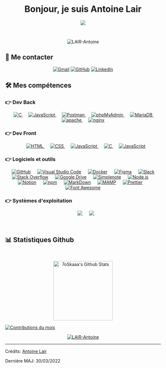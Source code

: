 <h1 align="center">Bonjour, je suis Antoine Lair</h1>
<p align="center">
  <a href="https://github.com/DenverCoder1/readme-typing-svg"><img src="https://readme-typing-svg.herokuapp.com?color=F7A826&width=425&lines=%C3%89tudiant+MMI+%C3%A0+l'IUT+de+Troyes;D%C3%A9veloppeur+Full-Stack+React+%2F+PHP"></a>
</p>

<br>

<p align="center">
	<img src="https://komarev.com/ghpvc/?username=LAIR-Antoine&label=Nombre%20de%20vues&color=0e75b6&style=plastic" alt="LAIR-Antoine" />
	
</p>

## :speech_balloon: Me contacter

<p align="center">
	<a href="mailto:antoine.lair89@gmail.com"><img img src="https://img.shields.io/badge/Gmail-%23EA4335.svg?style=plastic&logo=gmail&logoColor=white" alt="Gmail"/></a>
	<a href="https://github.com/LAIR-Antoine"><img src="https://img.shields.io/badge/GitHub-%23181717.svg?style=plastic&logo=github&logoColor=white" alt="GitHub"/></a>
	<a href="https://www.linkedin.com/in/lairantoine-dev/"><img src="https://img.shields.io/badge/LinkedIn-%230A66C2.svg?style=plastic&logo=linkedin&logoColor=white" alt="LinkedIn"/></a>
	
</p>

## 🛠️ Mes compétences

### 👉 Dev Back

<p align="center"> 
  &emsp; 
  <a href="https://www.cprogramming.com/" target="_blank"> 
    <img alt="C" src="https://img.shields.io/badge/PHP%20-%23828BB7.svg?style=plastic&logo=php&logoColor=white">
  </a> 
  &emsp;
  <a href="https://developer.mozilla.org/en-US/docs/Web/JavaScript" target="_blank"> 
     <img alt="JavaScript" src="https://img.shields.io/badge/JavaScript%20-%23EAD41C.svg?style=plastic&logo=javascript&logoColor=black">
   </a>
     &emsp;
  <a href="#" target="_blank"> 
     <img alt="Postman" src="https://img.shields.io/badge/Postman%20-%23FF6C37.svg?style=plastic&logo=postman&logoColor=white">
   </a>
   &emsp;
  <a href="#" target="_blank"> 
     <img alt="phpMyAdmin" src="https://img.shields.io/badge/phpMyAdmin%20-%236C78AF.svg?style=plastic&logo=phpmyadmin&logoColor=white">
   </a>
   &emsp;
  <a href="#" target="_blank"> 
     <img alt="MariaDB" src="https://img.shields.io/badge/MariaDB%20-%23003545.svg?style=plastic&logo=mariadb&logoColor=white">
   </a>
   &emsp;
  <a href="#" target="_blank"> 
     <img alt="apache" src="https://img.shields.io/badge/Apache%20-%23D22128.svg?style=plastic&logo=apache&logoColor=white">
   </a>
   &emsp;
  <a href="#" target="_blank"> 
     <img alt="nginx" src="https://img.shields.io/badge/Nginx%20-%23009639.svg?style=plastic&logo=nginx&logoColor=white">
   </a>
</p>

### 👉 Dev Front

<p align="center"> 
  &emsp; 
  <a href="https://www.w3.org/html/" target="_blank"> 
   <img alt="HTML" src="https://img.shields.io/badge/HTML5%20-%23E34F26.svg?style=plastic&logo=html5&logoColor=white">
  </a>   
  &emsp;
  <a href="https://www.w3schools.com/css/" target="_blank">
    <img alt="CSS" src="https://img.shields.io/badge/CSS%20-%231572B6.svg?style=plastic&logo=css3&logoColor=white">
  </a> 
      &emsp;
  <a href="https://developer.mozilla.org/en-US/docs/Web/JavaScript" target="_blank"> 
     <img alt="JavaScript" src="https://img.shields.io/badge/React-%2361DAFB.svg?style=plastic&logo=react&logoColor=white">
   </a>
    &emsp; 
  <a href="https://www.cprogramming.com/" target="_blank"> 
    <img alt="C" src="https://img.shields.io/badge/PHP%20-%23828BB7.svg?style=plastic&logo=php&logoColor=white">
  </a> 
    &emsp;
  <a href="https://developer.mozilla.org/en-US/docs/Web/JavaScript" target="_blank"> 
     <img alt="JavaScript" src="https://img.shields.io/badge/JavaScript%20-%23F7DF1E.svg?style=plastic&logo=javascript&logoColor=black">
   </a>
</p>

### 👉 Logiciels et outils

<p align="center">
  &emsp;
    <a href="#"><img alt="GitHub" src="https://img.shields.io/badge/github-%23181717.svg?style=plastic&logo=github&logoColor=white"></a>
  &emsp;
    <a href="#"><img alt="Visual Studio Code" src="https://img.shields.io/badge/VS%20Code-0078d7.svg?style=plastic&logo=visual-studio-code&logoColor=white"></a>
    &emsp;
    <a href="#"><img alt="Docker" src="https://img.shields.io/badge/Docker-0095D1.svg?style=plastic&logo=docker&logoColor=white"></a>
  &emsp;
    <a href="#"><img alt="Figma" src="https://img.shields.io/badge/-Figma-F24E1E?style=plastic&logo=figma&logoColor=white"></a>
    &emsp;
    <a href="#"><img alt="Slack" src="https://img.shields.io/badge/-Slack-4A154B?style=plastic&logo=slack&logoColor=white"></a>
    &emsp;
    <a href="#"><img alt="Stack Overflow" src="https://img.shields.io/badge/-Stack%20Overflow-FE7A16?style=plastic&logo=stack-overflow&logoColor=white"></a>
    &emsp;
    <a href="#"><img alt="Google Drive" src="https://img.shields.io/badge/Google%20Drive-02749C?style=plastic&logo=googledrive&logoColor=white"></a>
    &emsp;
    <a href="#"><img alt="Simplenote" src="https://img.shields.io/badge/Simplenote-3361CC?style=plastic&logo=simplenote&logoColor=white"></a>
    &emsp;
    <a href="#"><img alt="Node.js" src="https://img.shields.io/badge/Node.js-339933?style=plastic&logo=node.js&logoColor=white"></a>
    &emsp;
    <a href="#"><img alt="Notion" src="https://img.shields.io/badge/Notion-000000?style=plastic&logo=notion&logoColor=white"></a>
    &emsp;
    <a href="#"><img alt="npm" src="https://img.shields.io/badge/npm-CB3837?style=plastic&logo=npm&logoColor=white"></a>
    &emsp;
    <a href="#"><img alt="MarkDown" src="https://img.shields.io/badge/Markdown-000000?style=plastic&logo=markdown&logoColor=white"></a>
    &emsp;
    <a href="#"><img alt="MAMP" src="https://img.shields.io/badge/MAMP-02749C?style=plastic&logo=mamp&logoColor=white"></a>
    &emsp;
    <a href="#"><img alt="Prettier" src="https://img.shields.io/badge/Prettier-F7B93E?style=plastic&logo=prettier&logoColor=white"></a>
    &emsp;
    <a href="#"><img alt="Font Awesome" src="https://img.shields.io/badge/Font%20Awesome-528DD7?style=plastic&logo=fontawesome&logoColor=white"></a>
    
</p>

### 👉 Systèmes d'exploitation

<p align="center">
  &emsp;
    <a href="#"><img src="https://img.shields.io/badge/Debian-9F002E?style=plastic&logo=debian&logoColor=white"></a>
  &emsp;
    <a href="#"><img src="https://img.shields.io/badge/Windows-0078D6?style=plastic&logo=windows&logoColor=white"></a>  
</p>

<br/>

## 📊 Statistiques Github

  <br/>
  <p align="center">
    <a href="https://github.com/anuraghazra/github-readme-stats"><img alt="7oSkaaa's Github Stats" src="https://github-readme-stats.vercel.app/api?username=LAIR-Antoine&show_icons=true&count_private=true&theme=dracula" height="192px"/></a>
<br/>

<a href="https://github.com/LAIR-Antoine"><img alt="Contributions du mois" src="https://activity-graph.herokuapp.com/graph?username=LAIR-Antoine&custom_title=Mes%20contributions%20du%20mois&theme=react-dark" /></a>
<br/>

<p align="center"> <a href="https://github.com/ryo-ma/github-profile-trophy"><img src="https://github-profile-trophy.vercel.app/?username=LAIR-Antoine&layout=compact&theme=discord" alt="LAIR-Antoine" /></a> </p>

---

Crédits: [Antoine Lair](https://github.com/LAIR-Antoine)

Dernière MAJ: 30/03/2022
